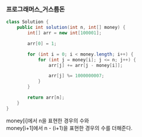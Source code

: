 ### 프로그래머스_거스름돈
```java
class Solution {
    public int solution(int n, int[] money) {
        int[] arr = new int[100001];

        arr[0] = 1;

        for (int i = 0; i < money.length; i++) {
            for (int j = money[i]; j <= n; j++) {
                arr[j] += arr[j - money[i]];

                arr[j] %= 1000000007;
            }
        }

        return arr[n];
    }
}
```
money[i]에서 n을 표현한 경우의 수와  
money[i+1]에서 n - (i+1)을 표현한 경우의 수를 더해준다.

